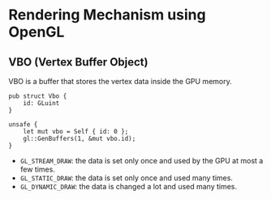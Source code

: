 # Rendering Mechanism using OpenGL
## VBO (Vertex Buffer Object)
VBO is a buffer that stores the vertex data inside the GPU memory.

```
pub struct Vbo {
    id: GLuint
}

unsafe {
    let mut vbo = Self { id: 0 };
    gl::GenBuffers(1, &mut vbo.id);
}
```

- `GL_STREAM_DRAW`: the data is set only once and used by the GPU at most a few times.
- `GL_STATIC_DRAW`: the data is set only once and used many times.
- `GL_DYNAMIC_DRAW`: the data is changed a lot and used many times.

<!-- # Rendering Pipeline
Rendering Pipeline is a series of steps that are used to render a 3D scene.

A reference for shaders written in glsl is available at:
> https://codelabo.com/posts/20200228150223

For more detail about OpenGL
> https://registry.khronos.org/OpenGL/specs/gl/glspec33.core.pdf

1. Vertex Shader
2. Tessellation Shader
3. Geometry Shader
4. Fragment Shader -->
